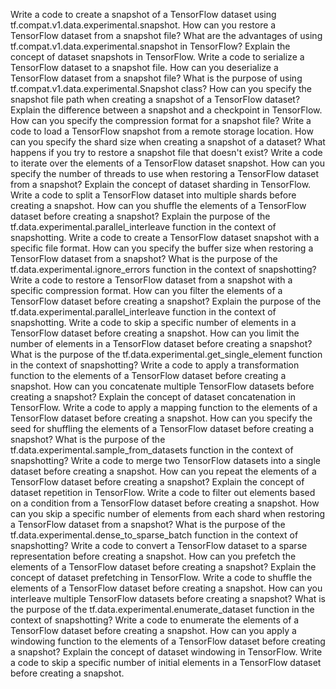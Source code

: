 Write a code to create a snapshot of a TensorFlow dataset using tf.compat.v1.data.experimental.snapshot.
How can you restore a TensorFlow dataset from a snapshot file?
What are the advantages of using tf.compat.v1.data.experimental.snapshot in TensorFlow?
Explain the concept of dataset snapshots in TensorFlow.
Write a code to serialize a TensorFlow dataset to a snapshot file.
How can you deserialize a TensorFlow dataset from a snapshot file?
What is the purpose of using tf.compat.v1.data.experimental.Snapshot class?
How can you specify the snapshot file path when creating a snapshot of a TensorFlow dataset?
Explain the difference between a snapshot and a checkpoint in TensorFlow.
How can you specify the compression format for a snapshot file?
Write a code to load a TensorFlow snapshot from a remote storage location.
How can you specify the shard size when creating a snapshot of a dataset?
What happens if you try to restore a snapshot file that doesn't exist?
Write a code to iterate over the elements of a TensorFlow dataset snapshot.
How can you specify the number of threads to use when restoring a TensorFlow dataset from a snapshot?
Explain the concept of dataset sharding in TensorFlow.
Write a code to split a TensorFlow dataset into multiple shards before creating a snapshot.
How can you shuffle the elements of a TensorFlow dataset before creating a snapshot?
Explain the purpose of the tf.data.experimental.parallel_interleave function in the context of snapshotting.
Write a code to create a TensorFlow dataset snapshot with a specific file format.
How can you specify the buffer size when restoring a TensorFlow dataset from a snapshot?
What is the purpose of the tf.data.experimental.ignore_errors function in the context of snapshotting?
Write a code to restore a TensorFlow dataset from a snapshot with a specific compression format.
How can you filter the elements of a TensorFlow dataset before creating a snapshot?
Explain the purpose of the tf.data.experimental.parallel_interleave function in the context of snapshotting.
Write a code to skip a specific number of elements in a TensorFlow dataset before creating a snapshot.
How can you limit the number of elements in a TensorFlow dataset before creating a snapshot?
What is the purpose of the tf.data.experimental.get_single_element function in the context of snapshotting?
Write a code to apply a transformation function to the elements of a TensorFlow dataset before creating a snapshot.
How can you concatenate multiple TensorFlow datasets before creating a snapshot?
Explain the concept of dataset concatenation in TensorFlow.
Write a code to apply a mapping function to the elements of a TensorFlow dataset before creating a snapshot.
How can you specify the seed for shuffling the elements of a TensorFlow dataset before creating a snapshot?
What is the purpose of the tf.data.experimental.sample_from_datasets function in the context of snapshotting?
Write a code to merge two TensorFlow datasets into a single dataset before creating a snapshot.
How can you repeat the elements of a TensorFlow dataset before creating a snapshot?
Explain the concept of dataset repetition in TensorFlow.
Write a code to filter out elements based on a condition from a TensorFlow dataset before creating a snapshot.
How can you skip a specific number of elements from each shard when restoring a TensorFlow dataset from a snapshot?
What is the purpose of the tf.data.experimental.dense_to_sparse_batch function in the context of snapshotting?
Write a code to convert a TensorFlow dataset to a sparse representation before creating a snapshot.
How can you prefetch the elements of a TensorFlow dataset before creating a snapshot?
Explain the concept of dataset prefetching in TensorFlow.
Write a code to shuffle the elements of a TensorFlow dataset before creating a snapshot.
How can you interleave multiple TensorFlow datasets before creating a snapshot?
What is the purpose of the tf.data.experimental.enumerate_dataset function in the context of snapshotting?
Write a code to enumerate the elements of a TensorFlow dataset before creating a snapshot.
How can you apply a windowing function to the elements of a TensorFlow dataset before creating a snapshot?
Explain the concept of dataset windowing in TensorFlow.
Write a code to skip a specific number of initial elements in a TensorFlow dataset before creating a snapshot.